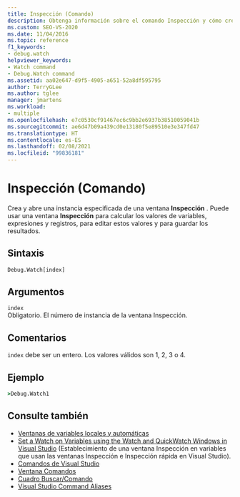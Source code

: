 ```yaml
---
title: Inspección (Comando)
description: Obtenga información sobre el comando Inspección y cómo crea y abre una instancia especificada de una ventana Inspección.
ms.custom: SEO-VS-2020
ms.date: 11/04/2016
ms.topic: reference
f1_keywords:
- debug.watch
helpviewer_keywords:
- Watch command
- Debug.Watch command
ms.assetid: aa02e647-d9f5-4905-a651-52a8df595795
author: TerryGLee
ms.author: tglee
manager: jmartens
ms.workload:
- multiple
ms.openlocfilehash: e7c0530cf91467ec6c9bb2e6937b38510059041b
ms.sourcegitcommit: ae6d47b09a439cd0e13180f5e89510e3e347fd47
ms.translationtype: HT
ms.contentlocale: es-ES
ms.lasthandoff: 02/08/2021
ms.locfileid: "99836181"
---
```

# <a name="watch-command"></a>Inspección (Comando)
Crea y abre una instancia especificada de una ventana **Inspección** . Puede usar una ventana **Inspección** para calcular los valores de variables, expresiones y registros, para editar estos valores y para guardar los resultados.

## <a name="syntax"></a>Sintaxis

```cmd
Debug.Watch[index]
```

## <a name="arguments"></a>Argumentos

`index`\
Obligatorio. El número de instancia de la ventana Inspección.

## <a name="remarks"></a>Comentarios

`index` debe ser un entero. Los valores válidos son 1, 2, 3 o 4.

## <a name="example"></a>Ejemplo

```cmd
>Debug.Watch1
```

## <a name="see-also"></a>Consulte también

- [Ventanas de variables locales y automáticas](../../debugger/autos-and-locals-windows.md)
- [Set a Watch on Variables using the Watch and QuickWatch Windows in Visual Studio](../../debugger/watch-and-quickwatch-windows.md) (Establecimiento de una ventana Inspección en variables que usan las ventanas Inspección e Inspección rápida en Visual Studio).
- [Comandos de Visual Studio](../../ide/reference/visual-studio-commands.md)
- [Ventana Comandos](../../ide/reference/command-window.md)
- [Cuadro Buscar/Comando](../../ide/find-command-box.md)
- [Visual Studio Command Aliases](../../ide/reference/visual-studio-command-aliases.md)
